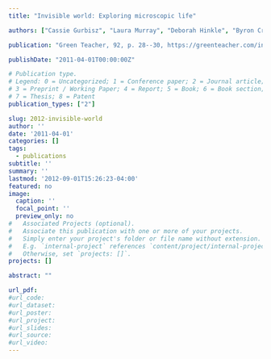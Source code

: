 ```yaml
---
title: "Invisible world: Exploring microscopic life"

authors: ["Cassie Gurbisz", "Laura Murray", "Deborah Hinkle", "Byron Crump"]

publication: "Green Teacher, 92, p. 28--30, https://greenteacher.com/invisible-world-exploring-microscopic-life-in-the-ocean/"

publishDate: "2011-04-01T00:00:00Z" 

# Publication type.
# Legend: 0 = Uncategorized; 1 = Conference paper; 2 = Journal article;
# 3 = Preprint / Working Paper; 4 = Report; 5 = Book; 6 = Book section;
# 7 = Thesis; 8 = Patent
publication_types: ["2"]

slug: 2012-invisible-world
author: ''
date: '2011-04-01'
categories: []
tags:
  - publications
subtitle: ''
summary: ''
lastmod: '2012-09-01T15:26:23-04:00'
featured: no
image:
  caption: ''
  focal_point: ''
  preview_only: no
#   Associated Projects (optional).
#   Associate this publication with one or more of your projects.
#   Simply enter your project's folder or file name without extension.
#   E.g. `internal-project` references `content/project/internal-project/index.md`.
#   Otherwise, set `projects: []`.
projects: []

abstract: ""

url_pdf:
#url_code:
#url_dataset:
#url_poster:
#url_project:
#url_slides:
#url_source: 
#url_video:
---
```

